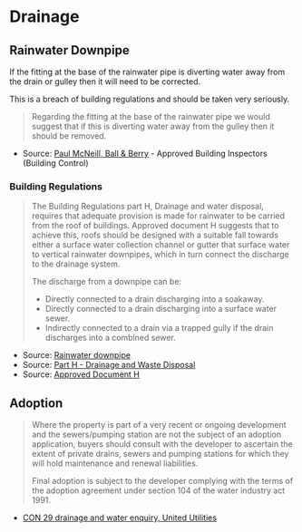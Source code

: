 # Drainage

## Rainwater Downpipe

If the fitting at the base of the rainwater pipe is diverting water away from the drain or gulley then it will need to be corrected.

This is a breach of building regulations and should be taken very seriously.

> Regarding the fitting at the base of the rainwater pipe we would suggest that if this is diverting water away from the gulley then it should be removed.

* Source: [Paul McNeill, Ball & Berry](https://ballandberry.co.uk/meet-the-team/paul-mcneill/) - Approved Building Inspectors (Building Control)

### Building Regulations

> The Building Regulations part H, Drainage and water disposal, requires that adequate provision is made for rainwater to be carried from the roof of buildings. Approved document H suggests that to achieve this, roofs should be designed with a suitable fall towards either a surface water collection channel or gutter that surface water to vertical rainwater downpipes, which in turn connect the discharge to the drainage system.
>
> The discharge from a downpipe can be:
> - Directly connected to a drain discharging into a soakaway.
> - Directly connected to a drain discharging into a surface water sewer.
> - Indirectly connected to a drain via a trapped gully if the drain discharges into a combined sewer.

* Source: [Rainwater downpipe](https://www.designingbuildings.co.uk/wiki/Rainwater_downpipe)
* Source: [Part H - Drainage and Waste Disposal](https://www.planningportal.co.uk/info/200135/approved_documents/71/part_h_-_drainage_and_waste_disposal)
* Source: [Approved Document H](https://assets.publishing.service.gov.uk/government/uploads/system/uploads/attachment_data/file/442889/BR_PDF_AD_H_2015.pdf)

## Adoption

> Where the property is part of a very recent or ongoing development and the sewers/pumping station are not the subject of an adoption application, buyers should consult with the developer to ascertain the extent of private drains, sewers and pumping stations for which they will hold maintenance and renewal liabilities.
>
> Final adoption is subject to the developer complying with the terms of the adoption agreement under section 104 of the water industry act 1991.

- [CON 29 drainage and water enquiry, United Utilities](https://propertysearches.unitedutilities.com/media/1198/domestic-con29dw-tcs.pdf)
